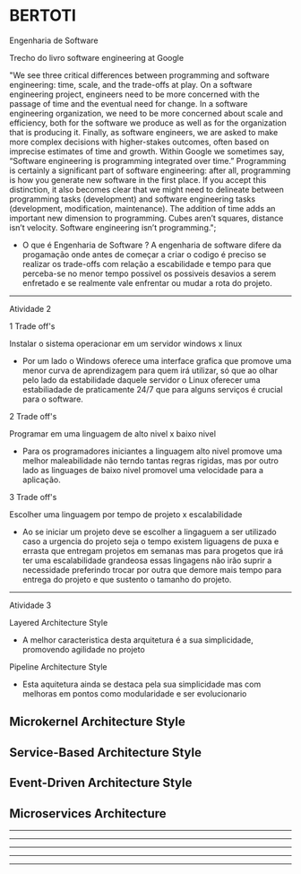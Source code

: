 # BERTOTI
Engenharia de Software

Trecho do livro software engineering at Google

"We see three critical differences between programming and software engineering: time, scale, and the trade-offs at play. On a software engineering 
project, engineers need to be more concerned with the passage of time and the eventual need for change. In a software engineering organization, we
need to be more concerned about scale and efficiency, both for the software we produce as well as for the organization that is producing it. Finally, as
software engineers, we are asked to make more complex decisions with higher-stakes outcomes, often based on imprecise estimates of time and
growth.
Within Google we sometimes say, “Software engineering is programming integrated over time.” Programming is certainly a significant part of software
engineering: after all, programming is how you generate new software in the first place. If you accept this distinction, it also becomes clear that we might
need to delineate between programming tasks (development) and software engineering tasks (development, modification, maintenance). The addition of
time adds an important new dimension to programming. Cubes aren’t squares, distance isn’t velocity. Software engineering isn’t programming.";

- O que é Engenharia de Software ?
A engenharia de software difere da progamação onde antes de começar a criar o codigo é preciso se realizar os trade-offs com relação a escabilidade e tempo para que
perceba-se no menor tempo possivel os possiveis desavios a serem enfretado e se realmente vale enfrentar ou mudar a rota do projeto.

------------------------------------------------------------------------------------------------------------------------------------------------------------------------------

Atividade 2

1 Trade off's

Instalar o sistema operacionar em um servidor windows x linux

- Por um lado o Windows oferece uma interface grafica que promove uma menor curva de aprendizagem para quem irá utilizar, só que ao olhar pelo lado da estabilidade daquele servidor o Linux oferecer uma estabiliadade de praticamente 24/7 que para alguns serviços é crucial para o software.

2 Trade off's

Programar em uma linguagem de alto nivel x baixo nivel 

- Para os programadores iniciantes a linguagem alto nivel promove uma melhor maleabilidade não terndo tantas regras rigidas, mas por outro lado as linguages de baixo nivel promovel uma velocidade para a aplicação.

3 Trade off's

Escolher uma linguagem por tempo de projeto x escalabilidade

- Ao se iniciar um projeto deve se escolher a lingaguem a ser utilizado caso a urgencia do projeto seja o tempo existem liguagens de puxa e errasta que entregam projetos em semanas mas para progetos que irá ter uma escalabilidade grandeosa essas lingagens não irão suprir a necessidade preferindo trocar por outra que demore mais tempo para entrega do projeto e que sustento o tamanho do projeto.

------------------------------------------------------------------------------------------------------------------------------------------------------------------------------

Atividade 3

Layered Architecture Style
- A melhor caracteristica desta arquitetura é a sua simplicidade, promovendo agilidade no projeto

Pipeline Architecture Style
- Esta aquitetura ainda se destaca pela sua simplicidade mas com melhoras em pontos como modularidade e ser evolucionario

Microkernel Architecture Style
- 

Service-Based Architecture Style
- 

Event-Driven Architecture Style
- 

Microservices Architecture
- 


------------------------------------------------------------------------------------------------------------------------------------------------------------------------------

------------------------------------------------------------------------------------------------------------------------------------------------------------------------------

------------------------------------------------------------------------------------------------------------------------------------------------------------------------------

------------------------------------------------------------------------------------------------------------------------------------------------------------------------------

------------------------------------------------------------------------------------------------------------------------------------------------------------------------------
